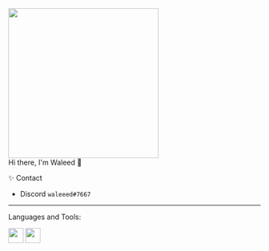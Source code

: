 <img src="https://capsule-render.vercel.app/api?type=waving&height=200&text=Waleed&fontAlign=20&fontAlignY=20&color=gradient" height="300"/>
<br>
Hi there, I'm Waleed 👋

✨ Contact <br>
- Discord  `waleeed#7667`
---
Languages and Tools:<br>


<p float="left">
  <img src="https://cdn.worldvectorlogo.com/logos/html-1.svg"                           width="30" height="30" />
  <img src="https://cdn.worldvectorlogo.com/logos/css-3.svg"                            width="30" height="30" />
</p>

